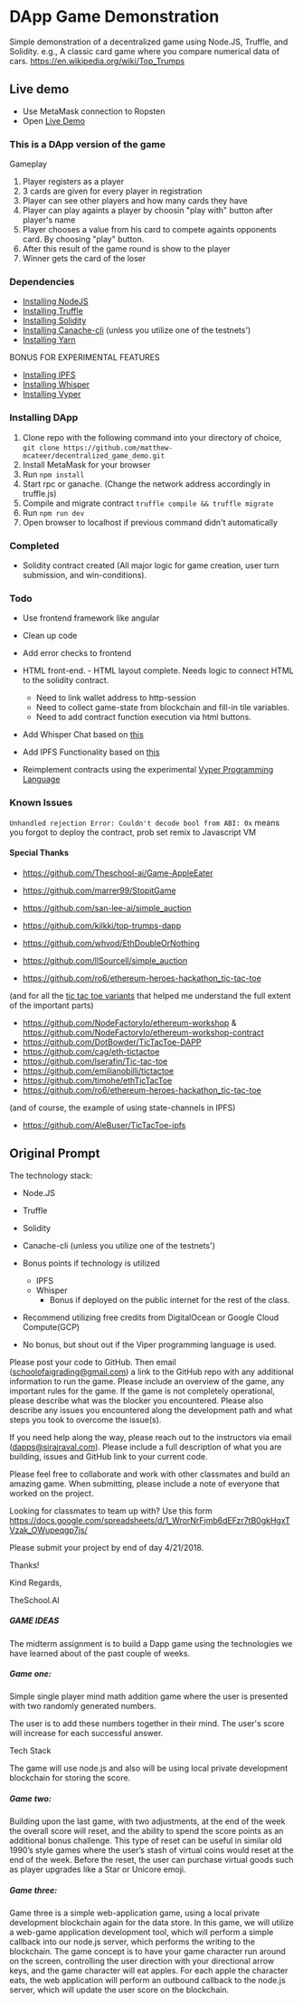 # DApp Game Demonstration

Simple demonstration of a decentralized game using Node.JS, Truffle, and Solidity. e.g., A classic card game where you compare numerical data of cars. https://en.wikipedia.org/wiki/Top_Trumps

## Live demo ##
* Use MetaMask connection to Ropsten 
* Open [Live Demo](https://kilkki80.000webhostapp.com/)

### This is a DApp version of the game ###
Gameplay
 1. Player registers as a player
 2. 3 cards are given for every player in registration
 3. Player can see other players and how many cards they have
 4. Player can play againts a player by choosin "play with" button after player's name
 5. Player chooses a value from his card to compete againts opponents card. By choosing "play" button.
 6. After this result of the game round is show to the player
 7. Winner gets the card of the loser

### Dependencies ###

* [Installing NodeJS](https://nodejs.org/en/download/)
* [Installing Truffle](https://github.com/trufflesuite/truffle)
* [Installing Solidity](https://solidity.readthedocs.io/en/develop/installing-solidity.html)
* [Installing Canache-cli](https://github.com/trufflesuite/ganache-cli) (unless you utilize one of the testnets')
* [Installing Yarn](https://yarnpkg.com/lang/en/docs/install/)

BONUS FOR EXPERIMENTAL FEATURES

* [Installing IPFS](https://ipfs.io/docs/install/)
* [Installing Whisper](https://github.com/ethereum/go-ethereum/wiki/Whisper)
* [Installing Vyper](https://github.com/ethereum/go-ethereum/wiki/Whisper)

### Installing DApp ###
1. Clone repo with the following command into your directory of choice, `git clone https://github.com/matthew-mcateer/decentralized_game_demo.git`
2. Install MetaMask for your browser
3. Run `npm install`
4. Start rpc or ganache. (Change the network address accordingly in truffle.js)
5. Compile and migrate contract `truffle compile && truffle migrate`
6. Run `npm run dev`
7. Open browser to localhost if previous command didn't automatically

### Completed ###
* Solidity contract created (All major logic for game creation, user turn submission, and win-conditions).

### Todo ###
* Use frontend framework like angular
* Clean up code
* Add error checks to frontend


* HTML front-end. - HTML layout complete. Needs logic to connect HTML to the solidity contract.
	* Need to link wallet address to http-session
	* Need to collect game-state from blockchain and fill-in tile variables.
	* Need to add contract function execution via html buttons.

* Add Whisper Chat based on [this](https://github.com/rodocite/decentralized-react-chat)
* Add IPFS Functionality based on [this](https://www.youtube.com/watch?v=Nv_Teb--1zg&t=3s)
* Reimplement contracts using the experimental [Vyper Programming Language](https://github.com/ethereum/go-ethereum/wiki/Whisper)

### Known Issues ###
`Unhandled rejection Error: Couldn't decode bool from ABI: 0x`
	means you forgot to deploy the contract, prob set remix to Javascript VM


#### Special Thanks ###
* https://github.com/Theschool-ai/Game-AppleEater
* https://github.com/marrer99/StopitGame

* https://github.com/san-lee-ai/simple_auction
* https://github.com/kilkki/top-trumps-dapp
* https://github.com/whvod/EthDoubleOrNothing
* https://github.com/llSourcell/simple_auction
* https://github.com/ro6/ethereum-heroes-hackathon_tic-tac-toe

(and for all the [tic tac toe variants](https://github.com/search?l=JavaScript&q=ethereum+tic+tac+toe&type=Repositories) that helped me understand the full extent of the important parts)

* https://github.com/NodeFactoryIo/ethereum-workshop & https://github.com/NodeFactoryIo/ethereum-workshop-contract
* https://github.com/DotBowder/TicTacToe-DAPP
* https://github.com/cag/eth-tictactoe
* https://github.com/lserafin/Tic-tac-toe
* https://github.com/emilianobilli/tictactoe
* https://github.com/timohe/ethTicTacToe
* https://github.com/ro6/ethereum-heroes-hackathon_tic-tac-toe

(and of course, the example of using state-channels in IPFS)
* https://github.com/AleBuser/TicTacToe-ipfs

## Original Prompt ##

The technology stack:

- Node.JS
- Truffle
- Solidity
- Canache-cli (unless you utilize one of the testnets')
- Bonus points if technology is utilized
    - IPFS
    - Whisper
        - Bonus if deployed on the public internet for the rest of the class.

- Recommend utilizing free credits from DigitalOcean or Google Cloud Compute(GCP)

- No bonus, but shout out if the Viper programming language is used.

Please post your code to GitHub. Then email (schoolofaigrading@gmail.com) a link to the GitHub repo with any additional information to run the game. Please include an overview of the game, any important rules for the game. If the game is not completely operational, please describe what was the blocker you encountered. Please also describe any issues you encountered along the development path and what steps you took to overcome the issue(s).

If you need help along the way, please reach out to the instructors via email (dapps@sirajraval.com). Please include a full description of what you are building, issues and GitHub link to your current code.

Please feel free to collaborate and work with other classmates and build an amazing game. When submitting, please include a note of everyone that worked on the project. 

Looking for classmates to team up with? Use this form https://docs.google.com/spreadsheets/d/1_WrorNrFjmb6dEFzr7tB0gkHgxTVzak_OWupeqgp7js/

Please submit your project by end of day 4/21/2018.

Thanks!

Kind Regards,

TheSchool.AI

##### GAME IDEAS
The midterm assignment is to build a Dapp game using the technologies we have learned about of the past couple of weeks.

##### Game one:
Simple single player mind math addition game where the user is presented with two randomly generated numbers. 

The user is to add these numbers together in their mind. The user's score will increase for each successful answer. 

Tech Stack

The game will use node.js and also will be using local private development blockchain for storing the score.

##### Game two:
Building upon the last game, with two adjustments, at the end of the week the overall score will reset, and the ability to spend the score points as an additional bonus challenge. This type of reset can be useful in similar old 1990’s style games where the user’s stash of virtual coins would reset at the end of the week. Before the reset, the user can purchase virtual goods such as player upgrades like a Star or Unicore emoji. 

##### Game three:
Game three is a simple web-application game, using a local private development blockchain again for the data store. In this game, we will utilize a web-game application development tool, which will perform a simple callback into our node.js server, which performs the writing to the blockchain. The game concept is to have your game character run around on the screen, controlling the user direction with your directional arrow keys, and the game character will eat apples. For each apple the character eats, the web application will perform an outbound callback to the node.js server, which will update the user score on the blockchain.
